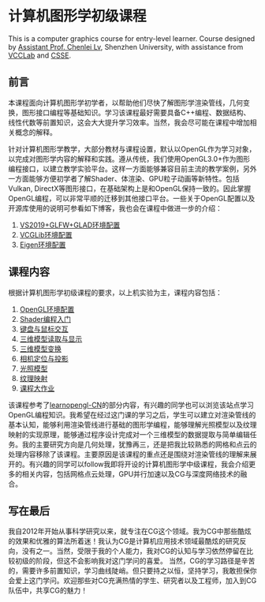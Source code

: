 # 计算机图形学初级课程

This is a computer graphics course for entry-level learner. Course designed by [Assistant Prof. Chenlei Lv](https://aliexken.github.io/),
Shenzhen University, with assistance from [VCCLab](https://vcc.tech/index.html) and [CSSE](https://csse.szu.edu.cn/).

## 前言

本课程面向计算机图形学初学者，以帮助他们尽快了解图形学渲染管线，几何变换，图形接口编程等基础知识。学习该课程最好需要具备C++编程、数据结构、线性代数等前置知识，这会大大提升学习效率。当然，我会尽可能在课程中增加相关概念的解释。

针对计算机图形学教学，大部分教材与课程设置，默认以OpenGL作为学习对象，以完成对图形学内容的解释和实践。遵从传统，我们使用OpenGL3.0+作为图形编程接口，以建立教学实验平台。这样一方面能够兼容目前主流的教学案例，另外一方面能够方便初学者了解Shader、体渲染、GPU粒子动画等新特性。包括Vulkan, DirectX等图形接口，在基础架构上是和OpenGL保持一致的。因此掌握OpenGL编程，可以非常平顺的迁移到其他接口平台。一些关于OpenGL配置以及开源库使用的说明可参看如下博客，我也会在课程中做进一步的介绍：

 1. [VS2019+GLFW+GLAD环境配置](https://blog.csdn.net/aliexken/article/details/110656551)
 2. [VCGLib环境配置](https://blog.csdn.net/aliexken/article/details/119331112)
 3. [Eigen环境配置](https://blog.csdn.net/aliexken/article/details/125539709)

## 课程内容

根据计算机图形学初级课程的要求，以上机实验为主，课程内容包括：

 1. [OpenGL环境配置](https://github.com/vvvwo/CG_Lession/tree/main/Lession1)
 2. [Shader编程入门](https://github.com/vvvwo/CG_Lession/Lession2)
 3. [键盘与鼠标交互](https://github.com/vvvwo/CG_Lession/Lession3)
 4. [三维模型读取与显示](https://github.com/vvvwo/CG_Lession/Lession4)
 5. [三维模型变换](https://github.com/vvvwo/CG_Lession/Lession5)
 6. [相机定位与投影](https://github.com/vvvwo/CG_Lession/Lession6)
 7. [光照模型](https://github.com/vvvwo/CG_Lession/Lession7)
 8. [纹理映射](https://github.com/vvvwo/CG_Lession/Lession8)
 9. [课程大作业](https://github.com/vvvwo/CG_Lession/Lession9)

该课程参考了[learnopengl-CN](https://learnopengl-cn.github.io/)的部分内容，有兴趣的同学也可以浏览该站点学习OpenGL编程知识。我希望在经过这门课的学习之后，学生可以建立对渲染管线的基本认知，能够利用渲染管线进行基础的图形学编程，能够理解光照模型以及纹理映射的实现原理，能够通过程序设计完成对一个三维模型的数据提取与简单编辑任务。我的主要研究方向是几何处理，犹豫再三，还是把我比较熟悉的网格和点云的处理内容移除了该课程。主要原因是该课程的重点还是围绕对渲染管线的理解来展开的。有兴趣的同学可以follow我即将开设的计算机图形学中级课程，我会介绍更多的相关内容，包括网格点云处理，GPU并行加速以及CG与深度网络技术的融合。

## 写在最后

我自2012年开始从事科学研究以来，就专注在CG这个领域。我为CG中那些酷炫的效果和优雅的算法所着迷！我认为CG是计算机应用技术领域最酷炫的研究反向，没有之一。当然，受限于我的个人能力，我对CG的认知与学习依然停留在比较初级的阶段，但这不会影响我对这门学问的喜爱。
当然，CG的学习路径是辛苦的，需要许多前置知识，学习曲线陡峭。但只要持之以恒，坚持学习，我敢担保你会爱上这门学问。欢迎那些对CG充满热情的学生、研究者以及工程师，加入到CG队伍中，共享CG的魅力！
